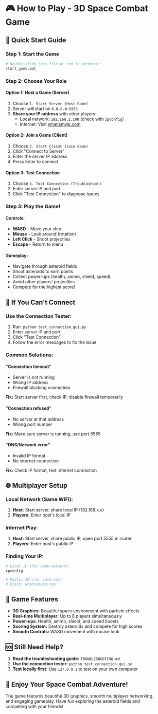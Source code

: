 # 🎮 How to Play - 3D Space Combat Game

## 🚀 Quick Start Guide

### **Step 1: Start the Game**
```bash
# Double-click this file or run in terminal:
start_game.bat
```

### **Step 2: Choose Your Role**

#### **Option 1: Host a Game (Server)**
1. Choose `1. Start Server (Host Game)`
2. Server will start on `0.0.0.0:5555`
3. **Share your IP address** with other players:
   - Local network: `192.168.1.100` (check with `ipconfig`)
   - Internet: Visit [whatismyip.com](https://whatismyip.com)

#### **Option 2: Join a Game (Client)**
1. Choose `2. Start Client (Join Game)`
2. Click "Connect to Server"
3. Enter the server IP address
4. Press Enter to connect

#### **Option 3: Test Connection**
1. Choose `3. Test Connection (Troubleshoot)`
2. Enter server IP and port
3. Click "Test Connection" to diagnose issues

### **Step 3: Play the Game!**

#### **Controls:**
- **WASD** - Move your ship
- **Mouse** - Look around (rotation)
- **Left Click** - Shoot projectiles
- **Escape** - Return to menu

#### **Gameplay:**
- Navigate through asteroid fields
- Shoot asteroids to earn points
- Collect power-ups (health, ammo, shield, speed)
- Avoid other players' projectiles
- Compete for the highest score!

## 🔧 If You Can't Connect

### **Use the Connection Tester:**
1. Run: `python test_connection_gui.py`
2. Enter server IP and port
3. Click "Test Connection"
4. Follow the error messages to fix the issue

### **Common Solutions:**

#### **"Connection timeout"**
- Server is not running
- Wrong IP address
- Firewall blocking connection

**Fix:** Start server first, check IP, disable firewall temporarily

#### **"Connection refused"**
- No server at that address
- Wrong port number

**Fix:** Make sure server is running, use port 5555

#### **"DNS/Network error"**
- Invalid IP format
- No internet connection

**Fix:** Check IP format, test internet connection

## 🌐 Multiplayer Setup

### **Local Network (Same WiFi):**
1. **Host:** Start server, share local IP (192.168.x.x)
2. **Players:** Enter host's local IP

### **Internet Play:**
1. **Host:** Start server, share public IP, open port 5555 in router
2. **Players:** Enter host's public IP

### **Finding Your IP:**
```bash
# Local IP (for same network)
ipconfig

# Public IP (for internet)
# Visit: whatismyip.com
```

## 🎯 Game Features

- **3D Graphics:** Beautiful space environment with particle effects
- **Real-time Multiplayer:** Up to 8 players simultaneously
- **Power-ups:** Health, ammo, shield, and speed boosts
- **Scoring System:** Destroy asteroids and compete for high scores
- **Smooth Controls:** WASD movement with mouse look

## 🆘 Still Need Help?

1. **Read the troubleshooting guide:** `TROUBLESHOOTING.md`
2. **Use the connection tester:** `python test_connection_gui.py`
3. **Test locally first:** Use `127.0.0.1` to test on your own computer

## 🎉 Enjoy Your Space Combat Adventure!

The game features beautiful 3D graphics, smooth multiplayer networking, and engaging gameplay. Have fun exploring the asteroid fields and competing with your friends!
